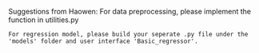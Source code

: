 Suggestions from Haowen:
    For data preprocessing, please implement the function in utilities.py

    For regression model, please build your seperate .py file under the 'models' folder and user interface 'Basic_regressor'.

